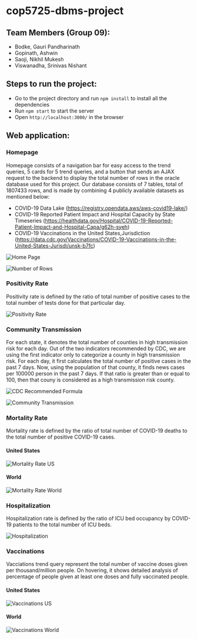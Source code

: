 # cop5725-dbms-project

## Team Members (Group 09):
- Bodke, Gauri Pandharinath
- Gopinath, Ashwin
- Saoji, Nikhil Mukesh
- Viswanadha, Srinivas Nishant

## Steps to run the project:
- Go to the project directory and run `npm install` to install all the dependencies
- Run `npm start` to start the server
- Open `http://localhost:3000/` in the browser

## Web application:
### Homepage
Homepage consists of a navigation bar for easy access to the trend queries, 5 cards for 5 trend queries, and a button that sends an AJAX request to the backend to display the total number of rows in the oracle database used for this project. Our database consists of 7 tables, total of 1807433 rows, and is made by combining 4 publicly available datasets as mentioned below:
* COVID-19 Data Lake (https://registry.opendata.aws/aws-covid19-lake/)
* COVID-19 Reported Patient Impact and Hospital Capacity by State Timeseries (https://healthdata.gov/Hospital/COVID-19-Reported-Patient-Impact-and-Hospital-Capa/g62h-syeh)
* COVID-19 Vaccinations in the United States,Jurisdiction (https://data.cdc.gov/Vaccinations/COVID-19-Vaccinations-in-the-United-States-Jurisdi/unsk-b7fc)

![Home Page](screenshots/home-page.png)

![Number of Rows](screenshots/number-of-rows.png)

### Positivity Rate
Positivity rate is defined by the ratio of total number of positive cases to the total number of tests done for that particular day.

![Positivity Rate](screenshots/positivity-rate.png)

### Community Transmission
For each state, it denotes the total number of counties in high transmission risk for each day. Out of the two indicators recommended by CDC, we are using the first indicator only to categorize a county in high transmission risk. For each day, it first calculates the total number of positive cases in the past 7 days. Now, using the population of that county, it finds news cases per 100000 person in the past 7 days. If that ratio is greater than or equal to 100, then that couny is considered as a high transmission risk county.

![CDC Recommended Formula](screenshots/cdc-recommended-formula.png)

![Community Transmission](screenshots/community-transmission.png)

### Mortality Rate
Mortality rate is defined by the ratio of total number of COVID-19 deaths to the total number of positive COVID-19 cases.

#### United States
![Mortality Rate US](screenshots/mortality-rate-us.png)

#### World
![Mortality Rate World](screenshots/mortality-rate-world.png)

### Hospitalization
Hospitalization rate is defined by the ratio of ICU bed occupancy by COVID-19 patients to the total number of ICU beds.

![Hospitalization](screenshots/hospitalization.png)

### Vaccinations
Vacciations trend query represent the total number of vaccine doses given per thousand/million people. On hovering, it shows detailed analysis of percentage of people given at least one doses and fully vaccinated people.

#### United States
![Vaccinations US](screenshots/vaccination-us.png)

#### World
![Vaccinations World](screenshots/vaccination-world.png)